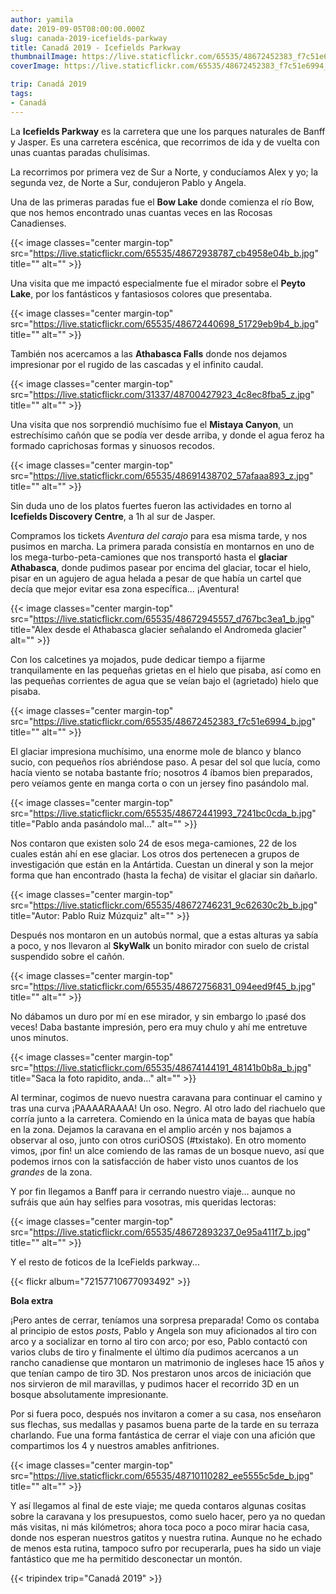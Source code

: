 ```yaml
---
author: yamila
date: 2019-09-05T08:00:00.000Z
slug: canada-2019-icefields-parkway
title: Canadá 2019 - Icefields Parkway
thumbnailImage: https://live.staticflickr.com/65535/48672452383_f7c51e6994_z.jpg
coverImage: https://live.staticflickr.com/65535/48672452383_f7c51e6994_b.jpg

trip: Canadá 2019
tags:
- Canadá
---
```


La **Icefields Parkway** es la carretera que une los parques naturales de Banff y Jasper. Es una carretera escénica, que recorrimos de ida y de vuelta con unas cuantas paradas chulísimas.

<!--more-->

La recorrimos por primera vez de Sur a Norte, y conducíamos Alex y yo; la segunda vez, de Norte a Sur, condujeron Pablo y Angela.

Una de las primeras paradas fue el **Bow Lake** donde comienza el río Bow, que nos hemos encontrado unas cuantas veces en las Rocosas Canadienses.

{{< image classes="center margin-top" src="https://live.staticflickr.com/65535/48672938787_cb4958e04b_b.jpg" title="" alt="" >}}

Una visita que me impactó especialmente fue el mirador sobre el **Peyto Lake**, por los fantásticos y fantasiosos colores que presentaba.

{{< image classes="center margin-top" src="https://live.staticflickr.com/65535/48672440698_51729eb9b4_b.jpg" title="" alt="" >}}

También nos acercamos a las **Athabasca Falls** donde nos dejamos impresionar por el rugido de las cascadas y el infinito caudal.

{{< image classes="center margin-top" src="https://live.staticflickr.com/31337/48700427923_4c8ec8fba5_z.jpg" title="" alt="" >}}

Una visita que nos sorprendió muchísimo fue el **Mistaya Canyon**, un estrechísimo cañón que se podía ver desde arriba, y donde el agua feroz ha formado caprichosas formas y sinuosos recodos.

{{< image classes="center margin-top" src="https://live.staticflickr.com/65535/48691438702_57afaaa893_z.jpg" title="" alt="" >}}

Sin duda uno de los platos fuertes fueron las actividades en torno al **Icefields Discovery Centre**, a 1h al sur de Jasper.

Compramos los tickets *Aventura del carajo* para esa misma tarde, y nos pusimos en marcha. La primera parada consistía en montarnos en uno de los mega-turbo-peta-camiones que nos transportó hasta el **glaciar Athabasca**, donde pudimos pasear por encima del glaciar, tocar el hielo, pisar en un agujero de agua helada a pesar de que había un cartel que decía que mejor evitar esa zona específica... ¡Aventura!

{{< image classes="center margin-top" src="https://live.staticflickr.com/65535/48672945557_d767bc3ea1_b.jpg" title="Alex desde el Athabasca glacier señalando el Andromeda glacier" alt="" >}}

Con los calcetines ya mojados, pude dedicar tiempo a fijarme tranquilamente en las pequeñas grietas en el hielo que pisaba, así como en las pequeñas corrientes de agua que se veían bajo el (agrietado) hielo que pisaba.

{{< image classes="center margin-top" src="https://live.staticflickr.com/65535/48672452383_f7c51e6994_b.jpg" title="" alt="" >}}

El glaciar impresiona muchísimo, una enorme mole de blanco y blanco sucio, con pequeños ríos abriéndose paso. A pesar del sol que lucía, como hacía viento se notaba bastante frío; nosotros 4 íbamos bien preparados, pero veíamos gente en manga corta o con un jersey fino pasándolo mal.

{{< image classes="center margin-top" src="https://live.staticflickr.com/65535/48672441993_7241bc0cda_b.jpg" title="Pablo anda pasándolo mal..." alt="" >}}

Nos contaron que existen solo 24 de esos mega-camiones, 22 de los cuales están ahí en ese glaciar. Los otros dos pertenecen a grupos de investigación que están en la Antártida. Cuestan un dineral y son la mejor forma que han encontrado (hasta la fecha) de visitar el glaciar sin dañarlo.

{{< image classes="center margin-top" src="https://live.staticflickr.com/65535/48672746231_9c62630c2b_b.jpg" title="Autor: Pablo Ruiz Múzquiz" alt="" >}}

Después nos montaron en un autobús normal, que a estas alturas ya sabía a poco, y nos llevaron al **SkyWalk** un bonito mirador con suelo de cristal suspendido sobre el cañón.

{{< image classes="center margin-top" src="https://live.staticflickr.com/65535/48672756831_094eed9f45_b.jpg" title="" alt="" >}}

No dábamos un duro por mí en ese mirador, y sin embargo lo ¡pasé dos veces! Daba bastante impresión, pero era muy chulo y ahí me entretuve unos minutos.

{{< image classes="center margin-top" src="https://live.staticflickr.com/65535/48674144191_48141b0b8a_b.jpg" title="Saca la foto rapidito, anda..." alt="" >}}

Al terminar, cogimos de nuevo nuestra caravana para continuar el camino y tras una curva ¡PAAAARAAAA! Un oso. Negro. Al otro lado del riachuelo que corría junto a la carretera. Comiendo en la única mata de bayas que había en la zona. Dejamos la caravana en el amplio arcén y nos bajamos a observar al oso, junto con otros curiOSOS (#txistako). En otro momento vimos, ¡por fin! un alce comiendo de las ramas de un bosque nuevo, así que podemos irnos con la satisfacción de haber visto unos cuantos de los *grandes* de la zona.

Y por fin llegamos a Banff para ir cerrando nuestro viaje... aunque no sufráis que aún hay selfies para vosotras, mis queridas lectoras:

{{< image classes="center margin-top" src="https://live.staticflickr.com/65535/48672893237_0e95a411f7_b.jpg" title="" alt="" >}}

Y el resto de foticos de la IceFields parkway...

{{< flickr album="72157710677093492" >}}

**Bola extra**

¡Pero antes de cerrar, teníamos una sorpresa preparada! Como os contaba al principio de estos *posts*, Pablo y Angela son muy aficionados al tiro con arco y a socializar en torno al tiro con arco; por eso, Pablo contactó con varios clubs de tiro y finalmente el último día pudimos acercanos a un rancho canadiense que montaron un matrimonio de ingleses hace 15 años y que tenían campo de tiro 3D. Nos prestaron unos arcos de iniciación que nos sirvieron de mil maravillas, y pudimos hacer el recorrido 3D en un bosque absolutamente impresionante.

Por si fuera poco, después nos invitaron a comer a su casa, nos enseñaron sus flechas, sus medallas y pasamos buena parte de la tarde en su terraza charlando. Fue una forma fantástica de cerrar el viaje con una afición que compartimos los 4 y nuestros amables anfitriones.

{{< image classes="center margin-top" src="https://live.staticflickr.com/65535/48710110282_ee5555c5de_b.jpg" title="" alt="" >}}

Y así llegamos al final de este viaje; me queda contaros algunas cositas sobre la caravana y los presupuestos, como suelo hacer, pero ya no quedan más visitas, ni más kilómetros; ahora toca poco a poco mirar hacia casa, donde nos esperan nuestros gatitos y nuestra rutina. Aunque no he echado de menos esta rutina, tampoco sufro por recuperarla, pues ha sido un viaje fantástico que me ha permitido desconectar un montón.

{{< tripindex trip="Canadá 2019" >}}
